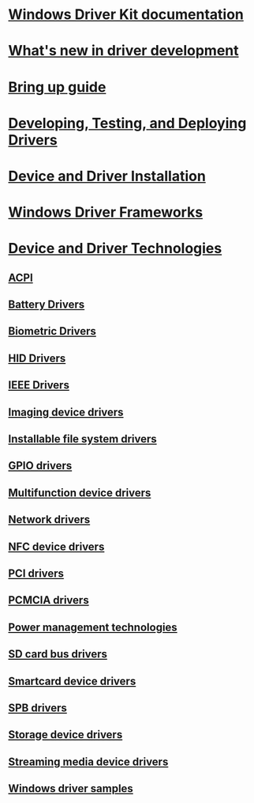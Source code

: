 # [Windows Driver Kit documentation](index.md)
# [What's new in driver development](what-s-new-in-driver-development.md)
# [Bring up guide](bringup/)
# [Developing, Testing, and Deploying Drivers](develop/)
# [Device and Driver Installation](install/)
# [Windows Driver Frameworks](wdf/)
# [Device and Driver Technologies](device-and-driver-technologies.md)
## [ACPI](acpi/)
## [Battery Drivers](battery/)
## [Biometric Drivers](biometric/)
## [HID Drivers](hid/)
## [IEEE Drivers](ieee/)
## [Imaging device drivers](image/)
## [Installable file system drivers](ifs/)
## [GPIO drivers](gpio/)
## [Multifunction device drivers](multifunction/)
## [Network drivers](network/)
## [NFC device drivers](nfc/)
## [PCI drivers](pci/)
## [PCMCIA drivers](pcmcia/)
## [Power management technologies](powermeter/)
## [SD card bus drivers](sd/)
## [Smartcard device drivers](smartcard/)
## [SPB drivers](spb/)
## [Storage device drivers](storage/)
## [Streaming media device drivers](stream/)
## [Windows driver samples](samples/)
